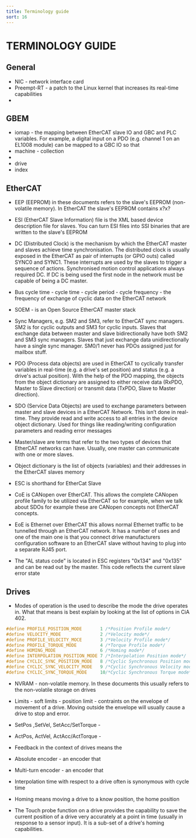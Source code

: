 ```yaml
---
title: Terminology guide
sort: 16
---
```

# TERMINOLOGY GUIDE

## General

* NIC - network interface card
* Preempt-RT - a patch to the Linux kernel that increases its real-time capabilities
* 

## GBEM

* iomap - the mapping between EtherCAT slave IO and GBC and PLC variables. For example, a digital input on a PDO (e.g. channel 1 on an EL1008 module) can be mapped to a GBC IO so that
* machine - collection
* 
* drive
* index

## EtherCAT

* EEP (EEPROM) in these documents refers to the slave's EEPROM (non-volatile memory). In EtherCAT the slave's EEPROM contains x?x?
* ESI (EtherCAT Slave Information) file is the XML based device description file for slaves. You can turn ESI files into SSI binaries that are written to the slave's EEPROM 
* DC (Distributed Clock) is the mechanism by which the EtherCAT master and slaves achieve time synchronisation. The distributed clock is usually exposed in the EtherCAT as pair of interrupts (or GPIO outs) called SYNC0 and SYNC1. These interrupts are used by the slaves to trigger a sequence of actions. Synchronised motion control applications always required DC. If DC is being used the first node in the network must be capable of being a DC master.
* Bus cycle time - cycle time - cycle period - cycle frequency - the frequency of exchange of cyclic data on the EtherCAT network
* SOEM - is an Open Source EtherCAT master stack 
* Sync Managers, e.g. SM2 and SM3, refer to EtherCAT sync managers. SM2 is for cyclic outputs and SM3 for cyclic inputs. Slaves that exchange data between master and slave bidirectionally have both SM2 and SM3 sync managers. Slaves that just exchange data unidirectionally have a single sync manager. SM0/1 never has PDOs assigned just for mailbox stuff.
* PDO (Process data objects) are used in EtherCAT to cyclically transfer variables in real-time (e.g. a drive's set position) and status (e.g. a drive's actual position). With the help of the PDO mapping, the objects from the object dictionary are assigned to either receive data (RxPDO, Master to Slave direction) or transmit data (TxPDO, Slave to Master direction).
* SDO (Service Data Objects) are used to exchange parameters between master and slave devices in a EtherCAT Network. This isn’t done in real-time. They provide read and write access to all entries in the device object dictionary. Used for things like reading/writing configuration parameters and reading error messages
* Master/slave are terms that refer to the two types of devices that EtherCAT networks can have. Usually, one master can communicate with one or more slaves.
* Object dictionary is the list of objects (variables) and their addresses in the EtherCAT slaves memory 
* ESC is shorthand for EtherCat Slave
* CoE is CANopen over EtherCAT. This allows the complete CANopen profile family to be utilized via EtherCAT so for example, when we talk about SDOs for example these are CANopen concepts not EtherCAT concepts.
* EoE is Ethernet over EtherCAT this allows normal Ethernet traffic to be tunnelled through an EtherCAT network. It has a number of uses and one of the main one is that you connect drive manufacturers configuration software to an EtherCAT slave without having to plug into a separate RJ45 port.

* The "AL status code" is located in ESC registers "0x134" and "0x135" and can be read out by the master. This
  code reflects the current slave error state

## Drives

* Modes of operation is the used to describe the mode the drive operates in. What that means is best explain by looking at the list of options in CiA 402.

```c
#define PROFILE_POSITION_MODE       1 /*Position Profile mode*/
#define VELOCITY_MODE               2 /*Velocity mode*/
#define PROFILE_VELOCITY_MOCE       3 /*Velocity Profile mode*/
#define PROFILE_TORQUE_MODE         4 /*Torque Profile mode*/
#define HOMING_MODE                 6 /*Homing mode*/
#define INTERPOLATION_POSITION_MODE 7 /*Interpolation Position mode*/
#define CYCLIC_SYNC_POSITION_MODE   8 /*Cyclic Synchronous Position mode*/
#define CYCLIC_SYNC_VELOCITY_MODE   9 /*Cyclic Synchronous Velocity mode*/
#define CYCLIC_SYNC_TORQUE_MODE     10/*Cyclic Synchronous Torque mode*/

```

* NVRAM - non-volatile memory. In these documents this usually refers to the non-volatile storage on drives 

* Limits - soft limits - position limit - contraints on the envelope of movement of a drive. Moving outside the envelope will usually cause a drive to stop and error.
* SetPos ,SetVel, SetAcc/SetTorque - 
* ActPos, ActVel, ActAcc/ActTorque - 
* Feedback in the context of drives means the 
* Absolute encoder - an encoder that 
* Multi-turn encoder - an encoder that 
* Interpolation time with respect to a drive often is synonymous with cycle time
* Homing means moving a drive to a know position, the home position
* The Touch probe function on a drive provides the capability to save the current position of a drive very accurately at a point in time (usually in response to a sensor input). It is a sub-set of a drive's homing capabilities. 
